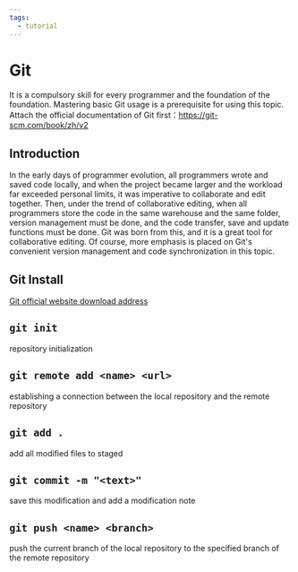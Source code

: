 ```yaml
---
tags:
  - tutorial
---
```


# Git

 It is a compulsory skill for every programmer and the foundation of the foundation. Mastering basic Git usage is a prerequisite for using this topic. Attach the official documentation of Git first：https://git-scm.com/book/zh/v2

## Introduction

In the early days of programmer evolution, all programmers wrote and saved code locally, and when the project became larger and the workload far exceeded personal limits, it was imperative to collaborate and edit together. Then, under the trend of collaborative editing, when all programmers store the code in the same warehouse and the same folder, version management must be done, and the code transfer, save and update functions must be done. Git was born from this, and it is a great tool for collaborative editing. Of course, more emphasis is placed on Git's convenient version management and code synchronization in this topic.

## Git Install

[Git official website download address](https://git-scm.com/downloads)

## `git init`

repository initialization

## `git remote add <name> <url>`

establishing a connection between the local repository and the remote repository

## `git add .`

add all modified files to staged

## `git commit -m "<text>"`

save this modification and add a modification note

## `git push <name> <branch>`

push the current branch of the local repository to the specified branch of the remote repository
